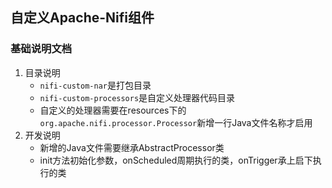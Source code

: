 ## 自定义Apache-Nifi组件

### 基础说明文档
1. 目录说明
    * `nifi-custom-nar`是打包目录
    * `nifi-custom-processors`是自定义处理器代码目录
    * 自定义的处理器需要在resources下的`org.apache.nifi.processor.Processor`新增一行Java文件名称才启用
2. 开发说明
    * 新增的Java文件需要继承AbstractProcessor类
    * init方法初始化参数，onScheduled周期执行的类，onTrigger承上启下执行的类
